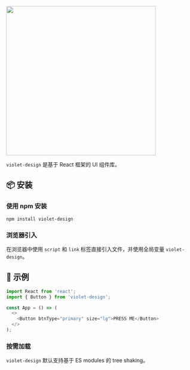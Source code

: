<img src="https://raw.githubusercontent.com/zhaoyuuu/violetUI/1f1e0f433ded4d35d4944db427cd991355f8a6bf/assets/readme-logo.svg?sanitize=true" width="400px">

`violet-design` 是基于 React 框架的 UI 组件库。

## 📦 安装

### 使用 npm 安装

`npm install violet-design`

### 浏览器引入

在浏览器中使用 `script` 和 `link` 标签直接引入文件，并使用全局变量 `violet-design`。

## 🔨 示例

```js
import React from 'react';
import { Button } from 'violet-design';

const App = () => (
  <>
    <Button btnType="primary" size="lg">PRESS ME</Button>
  </>
);
```

### 按需加载

`violet-design` 默认支持基于 ES modules 的 tree shaking。

